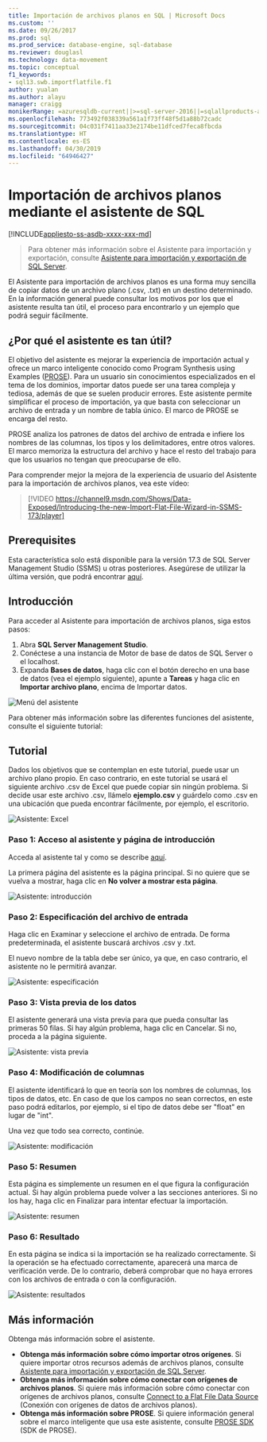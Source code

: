 ```yaml
---
title: Importación de archivos planos en SQL | Microsoft Docs
ms.custom: ''
ms.date: 09/26/2017
ms.prod: sql
ms.prod_service: database-engine, sql-database
ms.reviewer: douglasl
ms.technology: data-movement
ms.topic: conceptual
f1_keywords:
- sql13.swb.importflatfile.f1
author: yualan
ms.author: alayu
manager: craigg
monikerRange: =azuresqldb-current||>=sql-server-2016||=sqlallproducts-allversions||>=sql-server-linux-2017||=azuresqldb-mi-current
ms.openlocfilehash: 773492f038339a561a1f73ff48f5d1a88b72cadc
ms.sourcegitcommit: 04c031f7411aa33e2174be11dfced7feca8fbcda
ms.translationtype: HT
ms.contentlocale: es-ES
ms.lasthandoff: 04/30/2019
ms.locfileid: "64946427"
---
```

# <a name="import-flat-file-to-sql-wizard"></a>Importación de archivos planos mediante el asistente de SQL
[!INCLUDE[appliesto-ss-asdb-xxxx-xxx-md](../../includes/appliesto-ss-asdb-xxxx-xxx-md.md)]
> Para obtener más información sobre el Asistente para importación y exportación, consulte [Asistente para importación y exportación de SQL Server](https://docs.microsoft.com/sql/integration-services/import-export-data/import-and-export-data-with-the-sql-server-import-and-export-wizard).

El Asistente para importación de archivos planos es una forma muy sencilla de copiar datos de un archivo plano (.csv, .txt) en un destino determinado. En la información general puede consultar los motivos por los que el asistente resulta tan útil, el proceso para encontrarlo y un ejemplo que podrá seguir fácilmente.

## <a name="why-would-i-use-this-wizard"></a>¿Por qué el asistente es tan útil?
El objetivo del asistente es mejorar la experiencia de importación actual y ofrece un marco inteligente conocido como Program Synthesis using Examples ([PROSE](https://microsoft.github.io/prose/)). Para un usuario sin conocimientos especializados en el tema de los dominios, importar datos puede ser una tarea compleja y tediosa, además de que se suelen producir errores. Este asistente permite simplificar el proceso de importación, ya que basta con seleccionar un archivo de entrada y un nombre de tabla único. El marco de PROSE se encarga del resto.

PROSE analiza los patrones de datos del archivo de entrada e infiere los nombres de las columnas, los tipos y los delimitadores, entre otros valores. El marco memoriza la estructura del archivo y hace el resto del trabajo para que los usuarios no tengan que preocuparse de ello.

Para comprender mejor la mejora de la experiencia de usuario del Asistente para la importación de archivos planos, vea este vídeo:

> [!VIDEO https://channel9.msdn.com/Shows/Data-Exposed/Introducing-the-new-Import-Flat-File-Wizard-in-SSMS-173/player]

## <a name="prerequisites"></a>Prerequisites
Esta característica solo está disponible para la versión 17.3 de SQL Server Management Studio (SSMS) u otras posteriores. Asegúrese de utilizar la última versión, que podrá encontrar [aquí](https://docs.microsoft.com/sql/ssms/download-sql-server-management-studio-ssms).
 
## <a id="started"></a>Introducción
Para acceder al Asistente para importación de archivos planos, siga estos pasos:

1. Abra **SQL Server Management Studio**.
2. Conéctese a una instancia de Motor de base de datos de SQL Server o el localhost.
3. Expanda **Bases de datos**, haga clic con el botón derecho en una base de datos (vea el ejemplo siguiente), apunte a **Tareas** y haga clic en **Importar archivo plano**, encima de Importar datos.

![Menú del asistente](media/import-flat-file-wizard/importffmenu.png)

Para obtener más información sobre las diferentes funciones del asistente, consulte el siguiente tutorial:

## <a name="tutorial"></a>Tutorial
Dados los objetivos que se contemplan en este tutorial, puede usar un archivo plano propio. En caso contrario, en este tutorial se usará el siguiente archivo .csv de Excel que puede copiar sin ningún problema. Si decide usar este archivo .csv, llámelo **ejemplo.csv** y guárdelo como .csv en una ubicación que pueda encontrar fácilmente, por ejemplo, el escritorio.

![Asistente: Excel](media/import-flat-file-wizard/importffexample.png)

### <a name="step-1-access-wizard-and-intro-page"></a>Paso 1: Acceso al asistente y página de introducción
Acceda al asistente tal y como se describe [aquí](#started).

La primera página del asistente es la página principal. Si no quiere que se vuelva a mostrar, haga clic en **No volver a mostrar esta página**.

![Asistente: introducción](media/import-flat-file-wizard/importffintro.png)

### <a name="step-2-specify-input-file"></a>Paso 2: Especificación del archivo de entrada
Haga clic en Examinar y seleccione el archivo de entrada. De forma predeterminada, el asistente buscará archivos .csv y .txt. 

El nuevo nombre de la tabla debe ser único, ya que, en caso contrario, el asistente no le permitirá avanzar.

![Asistente: especificación](media/import-flat-file-wizard/importffspecify.png)

### <a name="step-3-preview-data"></a>Paso 3: Vista previa de los datos
El asistente generará una vista previa para que pueda consultar las primeras 50 filas. Si hay algún problema, haga clic en Cancelar. Si no, proceda a la página siguiente.

![Asistente: vista previa](media/import-flat-file-wizard/importffpreview.png)

### <a name="step-4-modify-columns"></a>Paso 4: Modificación de columnas
El asistente identificará lo que en teoría son los nombres de columnas, los tipos de datos, etc. En caso de que los campos no sean correctos, en este paso podrá editarlos, por ejemplo, si el tipo de datos debe ser "float" en lugar de "int".

Una vez que todo sea correcto, continúe.

![Asistente: modificación](media/import-flat-file-wizard/importffmodify.png)

### <a name="step-5-summary"></a>Paso 5: Resumen
Esta página es simplemente un resumen en el que figura la configuración actual. Si hay algún problema puede volver a las secciones anteriores. Si no los hay, haga clic en Finalizar para intentar efectuar la importación.

![Asistente: resumen](media/import-flat-file-wizard/importffsummary.png)

### <a name="step-6-results"></a>Paso 6: Resultado
En esta página se indica si la importación se ha realizado correctamente. Si la operación se ha efectuado correctamente, aparecerá una marca de verificación verde. De lo contrario, deberá comprobar que no haya errores con los archivos de entrada o con la configuración.

![Asistente: resultados](media/import-flat-file-wizard/importffresults.png)

## <a name="learn-more"></a>Más información

Obtenga más información sobre el asistente.
 
- **Obtenga más información sobre cómo importar otros orígenes**. Si quiere importar otros recursos además de archivos planos, consulte [Asistente para importación y exportación de SQL Server](https://docs.microsoft.com/sql/integration-services/import-export-data/import-and-export-data-with-the-sql-server-import-and-export-wizard).
- **Obtenga más información sobre cómo conectar con orígenes de archivos planos**. Si quiere más información sobre cómo conectar con orígenes de archivos planos, consulte [Connect to a Flat File Data Source](https://docs.microsoft.com/sql/integration-services/import-export-data/connect-to-a-flat-file-data-source-sql-server-import-and-export-wizard) (Conexión con orígenes de datos de archivos planos).
- **Obtenga más información sobre PROSE**. Si quiere información general sobre el marco inteligente que usa este asistente, consulte [PROSE SDK](https://microsoft.github.io/prose/) (SDK de PROSE).

